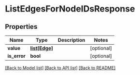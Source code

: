 # ListEdgesForNodeIDsResponse

## Properties
Name | Type | Description | Notes
------------ | ------------- | ------------- | -------------
**value** | [**list[Edge]**](Edge.md) |  | [optional] 
**is_error** | **bool** |  | [optional] 

[[Back to Model list]](../README.md#documentation-for-models) [[Back to API list]](../README.md#documentation-for-api-endpoints) [[Back to README]](../README.md)

